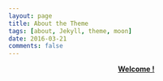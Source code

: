```yaml
---
layout: page
title: About the Theme
tags: [about, Jekyll, theme, moon]
date: 2016-03-21
comments: false
---
```

    
<center><a href="http://abhi32ag.github.io"><b>Welcome !</b></a> </center>


